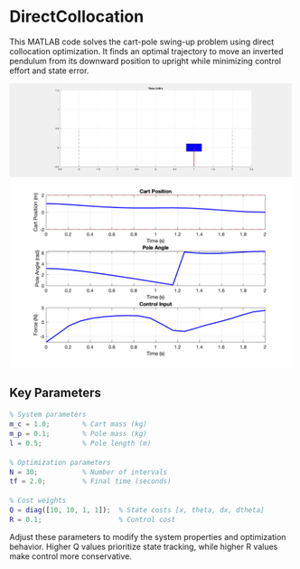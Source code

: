 # DirectCollocation

This MATLAB code solves the cart-pole swing-up problem using direct collocation optimization. It finds an optimal trajectory to move an inverted pendulum from its downward position to upright while minimizing control effort and state error.

<img src="cartpole_animation.gif" alt="Astar-map1" width="500">

<img src="cartpole_traj.png" alt="Astar-map1" width="500">

## Key Parameters
```matlab
% System parameters
m_c = 1.0;        % Cart mass (kg)
m_p = 0.1;        % Pole mass (kg)
l = 0.5;          % Pole length (m)

% Optimization parameters
N = 30;           % Number of intervals
tf = 2.0;         % Final time (seconds)

% Cost weights
Q = diag([10, 10, 1, 1]);  % State costs [x, theta, dx, dtheta]
R = 0.1;                   % Control cost
```

Adjust these parameters to modify the system properties and optimization behavior. Higher Q values prioritize state tracking, while higher R values make control more conservative.
